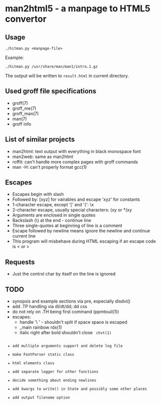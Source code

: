 man2html5 - a manpage to HTML5 convertor
==============

Usage
-------------
    ./hitman.py <manpage-file>

Example:
	
	./hitman.py /usr/share/man/man1/intro.1.gz

The output will be written to `result.html` in current directory.

Used groff file specifications
-------------
- groff(7)
- groff\_me(7)
- groff\_man(7)
- man(7)
- groff info

List of similar projects
--------------
- man2html: text output with everything in black monospace font
- man2web: same as man2html
- roffit: can't handle more complex pages with groff commands
- man -H: can't properly format gcc(1)

Escapes
--------------
- Escapes begin with slash
- Followed by:
    [xyz] for vairables and escape
    'xyz' for constants
- 1-character escape, except '[' and '(':
    \x
- 2-character escape, usually special characters:
    \(xy
or
    \*(xy
- Arguments are enclosed in single quotes
- Backslash (\\) at the end - continue line
- Three single-quotes at beginning of line is a comment
- Escape followed by newline means ignore the newline and continue current line
- This program will misbehave during HTML escaping if an escape code is < or > 

Requests
--------------
- Just the control char by itself on the line is ignored

TODO
--------------
- synopsis and example sections via pre, especially disdvi()
- add .TP handling via dl/dt/dd; dd css
- do not rely on .TH being first command (ppmtouil(1))
- escapes:
    - handle '\ ' - shouldn't split if space space is escaped
    - \_main rainbow rdx(1)
    - italic right after bold shouldn't close <code> chvt(1)
- add multiple arguments support and delete log file
- make FontParser static class
- html elements class
- add separate logger for other functions
- decide something about ending newlines
- add kwargs to write() in State and possibly some other places
- add output filename option
